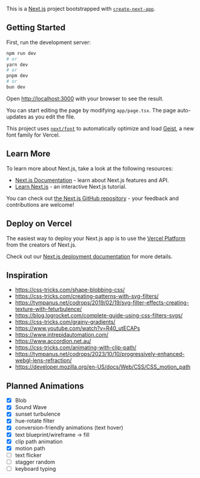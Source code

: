 This is a [Next.js](https://nextjs.org) project bootstrapped with [`create-next-app`](https://nextjs.org/docs/app/api-reference/cli/create-next-app).

## Getting Started

First, run the development server:

```bash
npm run dev
# or
yarn dev
# or
pnpm dev
# or
bun dev
```

Open [http://localhost:3000](http://localhost:3000) with your browser to see the result.

You can start editing the page by modifying `app/page.tsx`. The page auto-updates as you edit the file.

This project uses [`next/font`](https://nextjs.org/docs/app/building-your-application/optimizing/fonts) to automatically optimize and load [Geist](https://vercel.com/font), a new font family for Vercel.

## Learn More

To learn more about Next.js, take a look at the following resources:

- [Next.js Documentation](https://nextjs.org/docs) - learn about Next.js features and API.
- [Learn Next.js](https://nextjs.org/learn) - an interactive Next.js tutorial.

You can check out [the Next.js GitHub repository](https://github.com/vercel/next.js) - your feedback and contributions are welcome!

## Deploy on Vercel

The easiest way to deploy your Next.js app is to use the [Vercel Platform](https://vercel.com/new?utm_medium=default-template&filter=next.js&utm_source=create-next-app&utm_campaign=create-next-app-readme) from the creators of Next.js.

Check out our [Next.js deployment documentation](https://nextjs.org/docs/app/building-your-application/deploying) for more details.

## Inspiration

- https://css-tricks.com/shape-blobbing-css/
- https://css-tricks.com/creating-patterns-with-svg-filters/
- https://tympanus.net/codrops/2019/02/19/svg-filter-effects-creating-texture-with-feturbulence/
- https://blog.logrocket.com/complete-guide-using-css-filters-svgs/
- https://css-tricks.com/grainy-gradients/
- https://www.youtube.com/watch?v=R40_utECAPs
- https://www.intrepidautomation.com/
- https://www.accordion.net.au/
- https://css-tricks.com/animating-with-clip-path/
- https://tympanus.net/codrops/2023/10/10/progressively-enhanced-webgl-lens-refraction/
- https://developer.mozilla.org/en-US/docs/Web/CSS/CSS_motion_path

## Planned Animations
- [x] Blob
- [x] Sound Wave
- [x] sunset turbulence
- [x] hue-rotate filter
- [x] conversion-friendly animations (text hover)
- [x] text blueprint/wireframe -> fill
- [x] clip path animation
- [x] motion path
- [ ] text flicker
- [ ] stagger random
- [ ] keyboard typing
